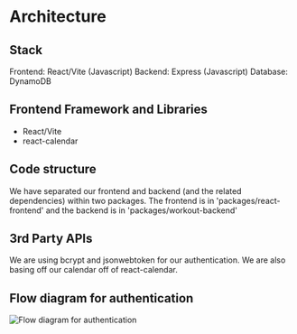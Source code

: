 # Architecture

## Stack
Frontend: React/Vite (Javascript)
Backend: Express (Javascript)
Database: DynamoDB

## Frontend Framework and Libraries
- React/Vite
- react-calendar

## Code structure
We have separated our frontend and backend (and the related dependencies) within two packages. The frontend is in 'packages/react-frontend' and the backend is in 'packages/workout-backend'

## 3rd Party APIs
We are using bcrypt and jsonwebtoken for our authentication. We are also basing off our calendar off of react-calendar.
  
## Flow diagram for authentication
![Flow diagram for authentication](https://github.com/user-attachments/assets/727acdcc-3786-4ea6-964b-c8e46aebb24f)

